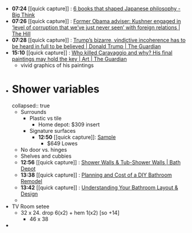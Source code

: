 - **07:24** [[quick capture]] : [6 books that shaped Japanese philosophy - Big Think](https://bigthink.com/thinking/6-books-that-shaped-japanese-philosophy/ "6 books that shaped Japanese philosophy - Big Think")
- **07:26** [[quick capture]] : [Former Obama adviser: Kushner engaged in ‘level of corruption that we’ve just never seen’ with foreign relations | The Hill](https://thehill.com/policy/international/4589465-former-obama-advisor-kushner-engaged-in-level-of-corruption-that-weve-just-never-seen-with-foreign-relations/ "Former Obama adviser: Kushner engaged in ‘level of corruption that we’ve just never seen’ with foreign relations | The Hill")
- **07:28** [[quick capture]] : [Trump’s bizarre, vindictive incoherence has to be heard in full to be believed | Donald Trump | The Guardian](https://www.theguardian.com/us-news/2024/apr/06/donald-trump-speech-analysis "Trump’s bizarre, vindictive incoherence has to be heard in full to be believed | Donald Trump | The Guardian")
- **15:10** [[quick capture]] : [Who killed Caravaggio and why? His final paintings may hold the key | Art | The Guardian](https://www.theguardian.com/artanddesign/2024/apr/12/who-killed-caravaggio-and-why-his-final-paintings-may-hold-the-key "Who killed Caravaggio and why? His final paintings may hold the key | Art | The Guardian")
	- vivid graphics of his paintings
- # Shower variables
  collapsed:: true
	- Surrounds
		- Plastic vs tile
			- Home depot: $309 insert
		- Signature surfaces
			- **12:50** [[quick capture]]: [Sample](https://www.lowes.com/pd/Delta-EverEdge-60-in-x-32-in-x-72-in-3-Piece-Direct-To-Stud-High-Gloss-White-Alcove-Shower-Wall-Surround/5013492407?cm_mmc=shp-_-c-_-prd-_-bth-_-ggl-_-CRP_SHP_LIA_BTH_Online_A-B-_-5013492407-_-local-_-0-_-0&gad_source=1&gclid=CjwKCAjwt-OwBhBnEiwAgwzrUhFitABNvdxIar_xBSjS0H-a9Fsw576rS8cJ4xiX3BRm_-qsBGcSmhoCJIIQAvD_BwE&gclsrc=aw.ds)
				- $649 Lowes
	- No door vs. hinges
	- Shelves and cubbies
	- **12:56** [[quick capture]] : [Shower Walls &amp; Tub-Shower Walls | Bath Depot](https://www.bathdepot.com/bathroom/showers/shower-walls.html "Shower Walls &amp; Tub-Shower Walls | Bath Depot")
	- **13:38** [[quick capture]] : [Planning and Cost of a DIY Bathroom Remodel](https://www.lowes.com/n/ideas-inspiration/bathroom-remodel-ideas "Planning and Cost of a DIY Bathroom Remodel")
	- **13:42** [[quick capture]] : [Understanding Your Bathroom Layout &amp; Design](https://www.lowes.com/n/how-to/bath-planning-guide-design "Understanding Your Bathroom Layout &amp; Design")
	-
- TV Room setee
	- 32 x 24. drop 6(x2) + hem 1(x2) [so +14]
		- 46 x 38
-